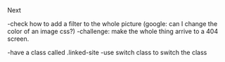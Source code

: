 Next

-check how to add a filter to the whole picture (google: can I change the color of an image css?)
-challenge: make the whole thing arrive to a 404 screen.  





-have a class called .linked-site
-use switch class to switch the class



